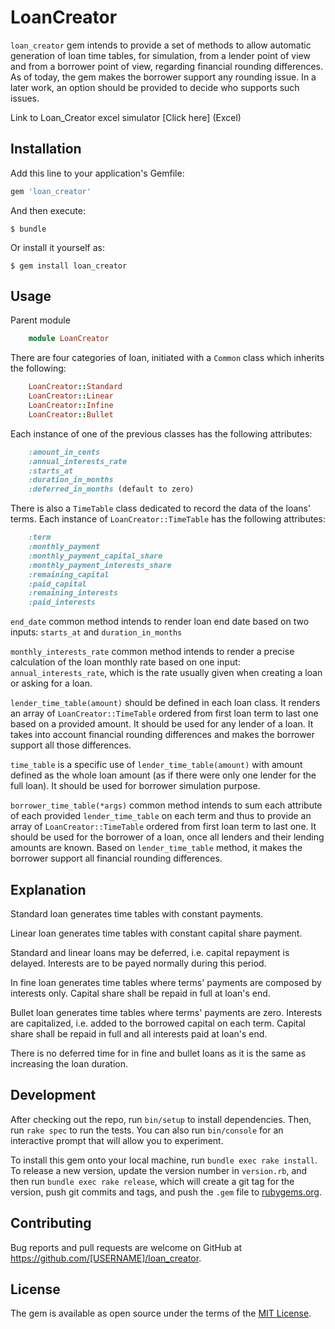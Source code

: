 # LoanCreator

`loan_creator` gem intends to provide a set of methods to allow automatic
generation of loan time tables, for simulation, from a lender point of view
and from a borrower point of view, regarding financial rounding differences.
As of today, the gem makes the borrower support any rounding issue. In a
later work, an option should be provided to decide who supports such issues.

Link to Loan_Creator excel simulator [Click here] (Excel)

## Installation

Add this line to your application's Gemfile:

```ruby
gem 'loan_creator'
```

And then execute:

    $ bundle

Or install it yourself as:

    $ gem install loan_creator

## Usage

Parent module
```ruby
    module LoanCreator
```

There are four categories of loan, initiated with a `Common` class which inherits the following:
```ruby
    LoanCreator::Standard
    LoanCreator::Linear
    LoanCreator::Infine
    LoanCreator::Bullet
```
Each instance of one of the previous classes has the following attributes:
```ruby
    :amount_in_cents
    :annual_interests_rate
    :starts_at
    :duration_in_months
    :deferred_in_months (default to zero)
```

There is also a `TimeTable` class dedicated to record the data of the loans' terms.
Each instance of `LoanCreator::TimeTable` has the following attributes:
```ruby
    :term
    :monthly_payment
    :monthly_payment_capital_share
    :monthly_payment_interests_share
    :remaining_capital
    :paid_capital
    :remaining_interests
    :paid_interests
```

`end_date` common method intends to render loan end date based on two inputs:
`starts_at` and `duration_in_months`

`monthly_interests_rate` common method intends to render a precise calculation
of the loan monthly rate based on one input: `annual_interests_rate`, which is
the rate usually given when creating a loan or asking for a loan.

`lender_time_table(amount)` should be defined in each loan class. It renders
an array of `LoanCreator::TimeTable` ordered from first loan term to last one
based on a provided amount. It should be used for any lender of a loan.
It takes into account financial rounding differences and makes the borrower
support all those differences.

`time_table` is a specific use of `lender_time_table(amount)` with
amount defined as the whole loan amount (as if there were only one lender
for the full loan). It should be used for borrower simulation purpose.

`borrower_time_table(*args)` common method intends to sum each attribute of
each provided `lender_time_table` on each term and thus to provide an array of
`LoanCreator::TimeTable` ordered from first loan term to last one. It should
be used for the borrower of a loan, once all lenders and their lending amounts
are known. Based on `lender_time_table` method, it makes the borrower support
all financial rounding differences.

## Explanation

Standard loan generates time tables with constant payments.

Linear loan generates time tables with constant capital share payment.

Standard and linear loans may be deferred, i.e. capital repayment is delayed. Interests are to be payed normally during this period.

In fine loan generates time tables where terms' payments are composed by interests only.
Capital share shall be repaid in full at loan's end.

Bullet loan generates time tables where terms' payments are zero.
Interests are capitalized, i.e. added to the borrowed capital on each term.
Capital share shall be repaid in full and all interests paid at loan's end.

There is no deferred time for in fine and bullet loans as it is the same as increasing the loan duration.

## Development

After checking out the repo, run `bin/setup` to install dependencies. Then, run `rake spec` to run the tests. You can also run `bin/console` for an interactive prompt that will allow you to experiment.

To install this gem onto your local machine, run `bundle exec rake install`. To release a new version, update the version number in `version.rb`, and then run `bundle exec rake release`, which will create a git tag for the version, push git commits and tags, and push the `.gem` file to [rubygems.org](https://rubygems.org).

## Contributing

Bug reports and pull requests are welcome on GitHub at https://github.com/[USERNAME]/loan_creator.


## License

The gem is available as open source under the terms of the [MIT License](http://opensource.org/licenses/MIT).
